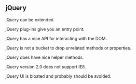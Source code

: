 ## jQuery

jQuery can be extended. <!-- .element: class="fragment" -->

jQuery plug-ins give you an entry point. <!-- .element: class="fragment" -->

jQuery has a nice API for interacting with the DOM. <!-- .element: class="fragment" -->

jQuery is not a bucket to drop unrelated methods or properties. <!-- .element: class="fragment" -->

jQuery does have nice helper methods. <!-- .element: class="fragment" -->

jQuery version 2.0 does not support IE8. <!-- .element: class="fragment" -->

jQuery UI is bloated and probably should be avoided. <!-- .element: class="fragment" -->
